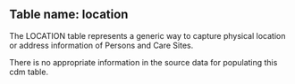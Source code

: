 ## Table name: location

The LOCATION table represents a generic way to capture physical location or address information of Persons and Care Sites.  

There is no appropriate information in the source data for populating this cdm table.
